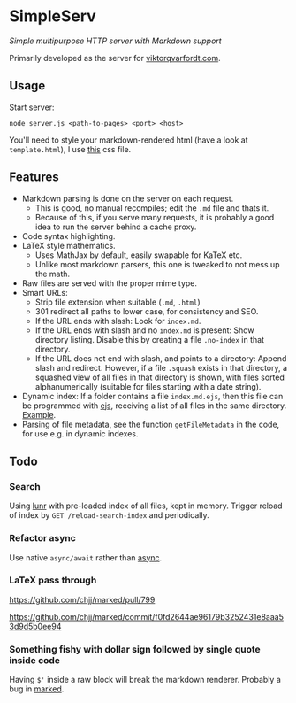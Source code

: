 # SimpleServ

*Simple multipurpose HTTP server with Markdown support*

Primarily developed as the server for [viktorqvarfordt.com](http://viktorqvarfordt.com).


## Usage

Start server:

```
node server.js <path-to-pages> <port> <host>
```

You'll need to style your markdown-rendered html (have a look at `template.html`), I use [this](http://viktorqvarfordt.com/assets/styles-md.css) css file.


## Features

- Markdown parsing is done on the server on each request.
  - This is good, no manual recompiles; edit the `.md` file and thats it.
  - Because of this, if you serve many requests, it is probably a good idea to run the server behind a cache proxy.
- Code syntax highlighting.
- LaTeX style mathematics.
  - Uses MathJax by default, easily swapable for KaTeX etc.
  - Unlike most markdown parsers, this one is tweaked to not mess up the math.
- Raw files are served with the proper mime type.
- Smart URLs:
  - Strip file extension when suitable (`.md`, `.html`)
  - 301 redirect all paths to lower case, for consistency and SEO.
  - If the URL ends with slash: Look for `index.md`.
  - If the URL ends with slash and no `index.md` is present: Show directory listing. Disable this by creating a file `.no-index` in that directory.
  - If the URL does not end with slash, and points to a directory: Append slash and redirect. However, if a file `.squash` exists in that directory, a squashed view of all files in that directory is shown, with files sorted alphanumerically (suitable for files starting with a date string).
- Dynamic index: If a folder contains a file `index.md.ejs`, then this file can be programmed with [ejs](https://github.com/mde/ejs), receiving a list of all files in the same directory. [Example](http://viktorqvarfordt.com/blog/index.md.ejs).
- Parsing of file metadata, see the function `getFileMetadata` in the code, for use e.g. in dynamic indexes.


## Todo

### Search

Using [lunr](https://lunrjs.com/) with pre-loaded index of all files, kept in memory. Trigger reload of index by `GET /reload-search-index` and periodically.


### Refactor async

Use native `async/await` rather than [async](https://github.com/caolan/async/).


### LaTeX pass through

https://github.com/chjj/marked/pull/799

https://github.com/chjj/marked/commit/f0fd2644ae96179b3252431e8aaa53d9d5b0ee94


### Something fishy with dollar sign followed by single quote inside code

Having `$'` inside a raw block will break the markdown renderer. Probably a bug in [marked](https://github.com/chjj/marked).

